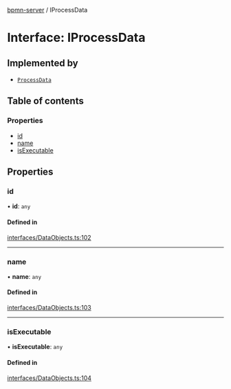 [bpmn-server](../readme.md) / IProcessData

# Interface: IProcessData

## Implemented by

- [`ProcessData`](../classes/ProcessData.md)

## Table of contents

### Properties

- [id](IProcessData.md#id)
- [name](IProcessData.md#name)
- [isExecutable](IProcessData.md#isexecutable)

## Properties

### id

• **id**: `any`

#### Defined in

[interfaces/DataObjects.ts:102](https://github.com/bpmnServer/bpmn-server/blob/76c4fe0/src/interfaces/DataObjects.ts#L102)

___

### name

• **name**: `any`

#### Defined in

[interfaces/DataObjects.ts:103](https://github.com/bpmnServer/bpmn-server/blob/76c4fe0/src/interfaces/DataObjects.ts#L103)

___

### isExecutable

• **isExecutable**: `any`

#### Defined in

[interfaces/DataObjects.ts:104](https://github.com/bpmnServer/bpmn-server/blob/76c4fe0/src/interfaces/DataObjects.ts#L104)
